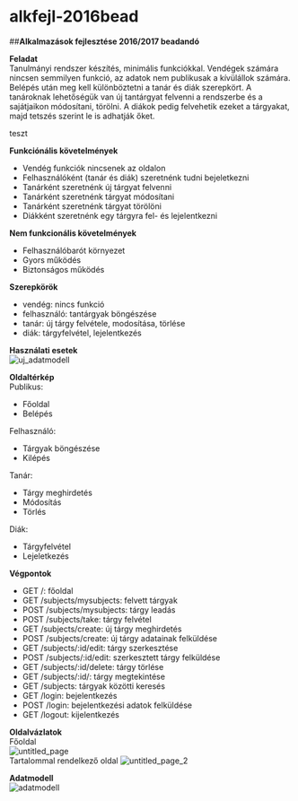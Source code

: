 # alkfejl-2016bead
##<b>Alkalmazások fejlesztése 2016/2017 beadandó</b>

<b>Feladat</b> <br>
Tanulmányi rendszer készítés, minimális funkciókkal. Vendégek számára nincsen semmilyen funkció, az adatok nem publikusak a kívülállok számára. Belépés után meg kell különböztetni a tanár és diák szerepkört. A tanároknak lehetőségük van új tantárgyat felvenni a rendszerbe és a sajátjaikon módosítani, törölni. A diákok pedig felvehetik ezeket a tárgyakat, majd tetszés szerint le is adhatják őket.

teszt

<b>Funkciónális követelmények</b>
-	Vendég funkciók nincsenek az oldalon
-	Felhasználóként (tanár és diák) szeretnénk tudni bejeletkezni
-	Tanárként szeretnénk új tárgyat felvenni
-	Tanárként szeretnénk tárgyat módosítani
-	Tanárként szeretnénk tárgyat törölöni
-	Diákként szeretnénk egy tárgyra fel- és lejelentkezni

<b>Nem funkcionális követelmények</b>
-	Felhasználóbarót környezet
-	Gyors működés
-	Biztonságos működés

<b>Szerepkörök</b>
-	vendég: nincs funkció
-	felhasználó: tantárgyak böngészése
  -	tanár: új tárgy felvétele, modosítása, törlése
  -	diák: tárgyfelvétel, lejelentkezés

<b>Használati esetek</b><br>
![uj_adatmodell](https://cloud.githubusercontent.com/assets/14218102/20648261/3dec0bb8-b4a2-11e6-9f11-6cb0ec9ddf3a.png)

<b>Oldaltérkép</b><br>
Publikus:
-	Főoldal
-	Belépés

Felhasználó:
- Tárgyak böngészése
-	Kilépés
  
Tanár:
-	Tárgy meghirdetés
  -	Módosítás
  -	Törlés
  
Diák:
-	Tárgyfelvétel
  -	Lejeletkezés

<b>Végpontok</b>
-	GET /: főoldal
- GET /subjects/mysubjects: felvett tárgyak
- POST /subjects/mysubjects: tárgy leadás
- POST /subjects/take: tárgy felvétel
- GET /subjects/create: új tárgy meghirdetés
- POST /subjects/create: új tárgy adatainak felküldése
- GET /subjects/:id/edit: tárgy szerkesztése
- POST /subjects/:id/edit: szerkesztett tárgy felküldése
- GET /subjects/:id/delete: tárgy törlése
- GET /subjects/:id/: tárgy megtekintése
- GET /subjects: tárgyak közötti keresés
-	GET /login: bejelentkezés
-	POST /login: bejelentkezési adatok felküldése
- GET /logout: kijelentkezés

<b>Oldalvázlatok</b>
<br>Főoldal<br>
![untitled_page](https://cloud.githubusercontent.com/assets/14218102/19416857/1ad63102-939c-11e6-8493-9938f34c8cf7.jpg)
<br>Tartalommal rendelkező oldal
![untitled_page_2](https://cloud.githubusercontent.com/assets/14218102/19416859/20c0e1d4-939c-11e6-920a-56fc51c57559.jpg)

<b>Adatmodell</b><br>
![adatmodell](https://cloud.githubusercontent.com/assets/14218102/19416854/11166632-939c-11e6-96df-775d438c4869.png)
